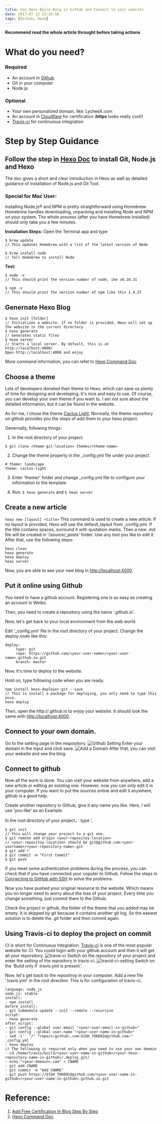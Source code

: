 ```yaml
---
title: Use Hexo Build Bolg in Github and Connect to your website
date: 2017-07-12 22:33:56
tags: [Github, Hexo]
---
```

**Recommend read the whole article throught before taking actions**
# What do you need?
### Required
* An account in [Github](https://github.com)
* Git in your computer
* Node.js
### Optional
* Your own personalized domain, like: LycheeX.com 
* An account in [Cloudflare](https://www.cloudflare.com/) for certification (**https** looks really cool!)
* [Travis-ci](https://travis-ci.org/) for continuious integration

# Step by Step Guidance
## Follow the step in [Hexo Doc](https://hexo.io/docs/) to install Git, Node.js and Hexo
The doc gives a short and clear introduction in Hexo as well as detailed guidance of installation of Node.js and Git Tool.

### Special for Mac User:
Installing Node.js® and NPM is pretty straightforward using Homebrew. Homebrew handles downloading, unpacking and installing Node and NPM on your system. The whole process (after you have Homebrew installed) should only take you a few minutes.

**Installation Steps:**
Open the Terminal app and type 

```
$ brew update 
// This updates Homebrew with a list of the latest version of Node

$ brew install node 
// Tell Homebrew to install Node
```

**Test:**
```
$ node -v 
// This should print the version number of node, ike v0.10.31

$ npm -v 
// This should print the version number of npm like this 1.4.27
```

## Genernate Hexo Blog
```
$ hexo init [folder] 
// Initializes a website. If no folder is provided, Hexo will set up the website in the current directory
$ hexo generate 
// Generates static files
$ hexo server 
// Starts a local server. By default, this is at http://localhost:4000/
Open http://localhost:4000 and enjoy
```

More command information, you can refet to [Hexo Command Doc](https://hexo.io/docs/commands.html)

## Choose a theme
Lots of developers donated their theme to Hexo, which can save us plenty of time for designing and developing. It's nice and easy to use. Of course, you can develop your own theme if you want to. I am not sure about the detailed information, but it can be found in the website.

As for me, I chose the theme [Cactus Light](https://github.com/gabithume/cactus-light). Normally, the theme repository on github provides you the steps of add them to your hexo project. 

Genernally, following things:
1. In the root directory of your project:

`$ git clone <theme-git-location> themes/<theme-name> `

2. Change the theme property in the _config.yml file under your project
```
# theme: landscape
theme: cactus-light
```

3. Enter 'theme/<theme-name>' folder and change _config.yml file to configure your information to the template

4. Run: `$ hexo generate` and `$ hexo server`

## Create a new article

`hexo new [layout] <title>`
This command is used to create a new article. If no layout is provided, Hexo will use the default_layout from _config.yml. If the title contains spaces, surround it with quotation marks.
Then a new .md file will be created in '<your-project>/source/_posts' folder.
Use any tool you like to edit it. After that, use the following steps:
```
hexo clean
hexo generate
hexo deploy
hexo server
```
Now, you are able to see your new blog in [http://localhost:4000](http://localhost:4000).

## Put it online using Github
You need to have a github account. Registering one is as easy as creating an account in Weibo.

Then, you need to create a repository using the name '<your-user-name>.github.io'.

Now, let's get back to your local environment from the web world. 

Edit '_config.yml' file in the root directory of your project.
Change the deploy node like this:
```
deploy:
     type: git
     repo: https://github.com/<your-user-name>/<your-user-name>.github.io.git
     branch: master
```

Now, it's time to deploy to the website.

Hold on, type following code when you are ready.
```
npm install hexo-deployer-git --save
// This is install a package for deploying, you only need to type this once.
hexo deploy
```

Then, open the http://<your-user-name>.github.io to enjoy your website. It should look the same with [http://localhost:4000](http://localhost:4000).

## Connect to your own domain.
Go to the setting page in the respository. 
![Github Setting](../../../../pics/github-setting.png)
Enter your domain in the input and click save.
![Add a Domain](../../../../pics/add-a-domain.png)
After that, you can visit your website and see the blog.

## Connect to github 
Now all the work is done. You can visit your website from anywhere, add a new article or editing an existing one.
However, now you can only edit it in your computer. If you want to put the sources online and edit it anywhere, github is a good help.

Create another repository in Github, give it any name you like. Here, I will use 'you-like' as an Example.

In the root directory of your project， type：
```
$ git init
// this will change your project to a git one.
$ git remote add origin <your-repositoy-location>
// <your-repositoy-location> should be git@github.com:<your-username>/<your-repository-name>.git
$ git add *
$ git commit -m "First Commit"
$ git push
```

If you meet some authentication problems during the process, you can check that if you have connected your coputer to Github. Follow the steps in [Connecting to GitHub with SSH](https://help.github.com/articles/connecting-to-github-with-ssh/) to solve the problems.

Now you have pushed your original resource to the website. Which means you no longer need to worry about the loss of your project. Every time you change something, just commit them to the Github.

Check the project in github, the folder of the theme that you added may be empty. It is skipped by git because it contains another git log. So the easiest solution is to delete the .git folder and then commit again.

## Using Travis-ci to deploy the project on commit
CI is short for Continuous Integration. [Travis-ci](https://travis-ci.org/) is one of the most popular website for CI. You could login with your github account and then it will get all your reporsitory.
![travis-ci](../../../../pics/travis-ci.png)
Switch on the repository of your project and enter the setting of the repository in travis-ci.
![travid-ci-setting](../../../../pics/travis-ci-setting.png)
Switch on the 'Build only if .travis.yml is present'.

Now, let's get back to the repositroy in your computer.
Add a new file '.travis.yml' in the root direction. This is for configuration of travis-ci.
```
language: node_js
node_js: stable
install:
- npm install
before_install:
- git submodule update --init --remote --recursive
script:
- hexo generate
after_script:
- git config --global user.email "<your-user-email-in-github>"
- git config --global user.name "<your-user-name-in-github>"
- sed -i'' "/^ *repo/s~github\.com~${GH_TOKEN}@github.com~" _config.yml
- hexo deploy
// The following is required only when you need to use your own domain
- cd /home/travis/build/<your-user-name-in-github>/<your-hexo-repository-name-in-github>/.deploy_git/
- echo "<your-domain>.com" > CNAME
- git add CNAME
- git commit -m "Add CNAME"
- git push https://${GH_TOKEN}@github.com/<your-user-name-in-github>/<your-user-name-in-github>.github.io.git
```


# Reference:
1. [Add Free Certification In Blog Step By Step](http://troyyang.com/2017/05/21/Add_Free_Certification_In_Blog_Step_By_Step/)
2. [Hexo Command Doc](https://hexo.io/docs/commands.html)